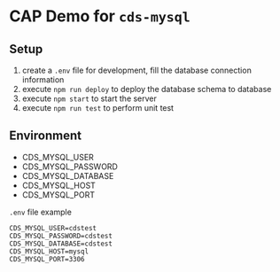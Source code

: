 # CAP Demo for `cds-mysql`

## Setup

1. create a `.env` file for development, fill the database connection information
2. execute `npm run deploy` to deploy the database schema to database
3. execute `npm start` to start the server
4. execute `npm run test` to perform unit test

## Environment

* CDS_MYSQL_USER
* CDS_MYSQL_PASSWORD
* CDS_MYSQL_DATABASE
* CDS_MYSQL_HOST
* CDS_MYSQL_PORT


`.env` file example

```
CDS_MYSQL_USER=cdstest
CDS_MYSQL_PASSWORD=cdstest
CDS_MYSQL_DATABASE=cdstest
CDS_MYSQL_HOST=mysql
CDS_MYSQL_PORT=3306
```